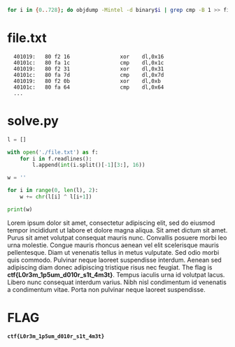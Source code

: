 


```bash
for i in {0..728}; do objdump -Mintel -d binary$i | grep cmp -B 1 >> file.txt; done
```


# file.txt

```
  401019:	80 f2 16             	xor    dl,0x16
  40101c:	80 fa 1c             	cmp    dl,0x1c
  401019:	80 f2 31             	xor    dl,0x31
  40101c:	80 fa 7d             	cmp    dl,0x7d
  401019:	80 f2 0b             	xor    dl,0xb
  40101c:	80 fa 64             	cmp    dl,0x64
  ...
```


# solve.py

```py
l = []

with open('./file.txt') as f:
    for i in f.readlines():
        l.append(int(i.split()[-1][3:], 16))

w = ''

for i in range(0, len(l), 2):
    w += chr(l[i] ^ l[i+1])

print(w)
```

Lorem ipsum dolor sit amet, consectetur adipiscing elit, sed do eiusmod tempor incididunt ut labore et dolore magna aliqua. Sit amet dictum sit amet. Purus sit amet volutpat consequat mauris nunc. Convallis posuere morbi leo urna molestie. Congue mauris rhoncus aenean vel elit scelerisque mauris pellentesque. Diam ut venenatis tellus in metus vulputate. Sed odio morbi quis commodo. Pulvinar neque laoreet suspendisse interdum. Aenean sed adipiscing diam donec adipiscing tristique risus nec feugiat. The flag is <b>ctf{L0r3m_1p5um_d010r_s1t_4m3t}</b>. Tempus iaculis urna id volutpat lacus. Libero nunc consequat interdum varius. Nibh nisl condimentum id venenatis a condimentum vitae. Porta non pulvinar neque laoreet suspendisse.


# FLAG

**`ctf{L0r3m_1p5um_d010r_s1t_4m3t}`**
